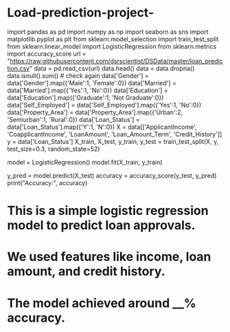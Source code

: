 # Load-prediction-project-
import pandas as pd
import numpy as np
import seaborn as sns
import matplotlib.pyplot as plt
from sklearn.model_selection import train_test_split
from sklearn.linear_model import LogisticRegression
from sklearn.metrics import accuracy_score
url = "https://raw.githubusercontent.com/dsrscientist/DSData/master/loan_prediction.csv"
data = pd.read_csv(url)
data.head()
data = data.dropna()
data.isnull().sum()  # check again
data['Gender'] = data['Gender'].map({'Male':1, 'Female':0})
data['Married'] = data['Married'].map({'Yes':1, 'No':0})
data['Education'] = data['Education'].map({'Graduate':1, 'Not Graduate':0})
data['Self_Employed'] = data['Self_Employed'].map({'Yes':1, 'No':0})
data['Property_Area'] = data['Property_Area'].map({'Urban':2, 'Semiurban':1, 'Rural':0})
data['Loan_Status'] = data['Loan_Status'].map({'Y':1, 'N':0})
X = data[['ApplicantIncome', 'CoapplicantIncome', 'LoanAmount', 'Loan_Amount_Term', 'Credit_History']]
y = data['Loan_Status']
X_train, X_test, y_train, y_test = train_test_split(X, y, test_size=0.3, random_state=52)

model = LogisticRegression()
model.fit(X_train, y_train)

y_pred = model.predict(X_test)
accuracy = accuracy_score(y_test, y_pred)
print("Accuracy:", accuracy)
# This is a simple logistic regression model to predict loan approvals.
# We used features like income, loan amount, and credit history.
# The model achieved around __% accuracy.
